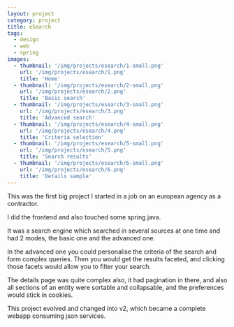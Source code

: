 ```yaml
---
layout: project
category: project
title: eSearch
tags:
  - design
  - web
  - spring
images:
  - thumbnail: '/img/projects/esearch/1-small.png'
    url: '/img/projects/esearch/1.png'
    title: 'Home'
  - thumbnail: '/img/projects/esearch/2-small.png'
    url: '/img/projects/esearch/2.png'
    title: 'Basic search'
  - thumbnail: '/img/projects/esearch/3-small.png'
    url: '/img/projects/esearch/3.png'
    title: 'Advanced search'
  - thumbnail: '/img/projects/esearch/4-small.png'
    url: '/img/projects/esearch/4.png'
    title: 'Criteria selection'
  - thumbnail: '/img/projects/esearch/5-small.png'
    url: '/img/projects/esearch/5.png'
    title: 'Search results'
  - thumbnail: '/img/projects/esearch/6-small.png'
    url: '/img/projects/esearch/6.png'
    title: 'Details sample'
---
```


This was the first big project I started in a job on an european agency as
a contractor.

I did the frontend and also touched some spring java.

It was a search engine which searched in several sources at one time and had
2 modes, the basic one and the advanced one.

In the advanced one you could personalise the criteria of the search and form
complex queries.
Then you would get the results faceted, and clicking those facets would allow
you to filter your search.

The details page was quite complex also, it had pagination in there, and also
all sections of an entity were sortable and collapsable, and the preferences 
would stick in cookies.

This project evolved and changed into v2, which became a complete webapp
consuming json services.


